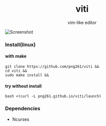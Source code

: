 <div align="center">
    <h1>viti</h1>
    <p>vim-like editor</p>
</div>

![Screenshot](https://user-images.githubusercontent.com/63899044/224663467-2fd1231f-5880-4f75-ab0c-ba9496bf35da.png)

### Install(linux)
#### with make
```
git clone https://github.com/png261/viti &&
cd viti &&
sudo make install && 
```

#### try without install
```
bash <(curl -L png261.github.io/viti/launch)
```

### Dependencies
- Ncurses
